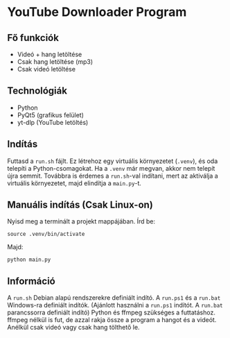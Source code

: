 # YouTube Downloader Program

## Fő funkciók

* Videó + hang letöltése
* Csak hang letöltése (mp3)
* Csak videó letöltése

## Technológiák

* Python
* PyQt5 (grafikus felület)
* yt-dlp (YouTube letöltés)

## Indítás

Futtasd a `run.sh` fájlt. Ez létrehoz egy virtuális környezetet (`.venv`), és oda telepíti a Python-csomagokat.
Ha a `.venv` már megvan, akkor nem telepít újra semmit.
Továbbra is érdemes a `run.sh`-val indítani, mert az aktiválja a virtuális környezetet, majd elindítja a `main.py`-t.

## Manuális indítás (Csak Linux-on)

Nyisd meg a terminált a projekt mappájában.
Írd be:

```
source .venv/bin/activate
```

Majd:

```
python main.py
```

## Információ

A `run.sh` Debian alapú rendszerekre definiált indító. A `run.ps1` és a `run.bat` Windows-ra definiált indítók.
(Ajánlott használni a `run.ps1` indítót. A `run.bat` parancssorra definiált indító) Python és ffmpeg szükséges
a futtatáshoz. ffmpeg nélkül is fut, de azzal rakja össze a program a hangot és a videót. Anélkül csak videó vagy csak hang tölthető le.
